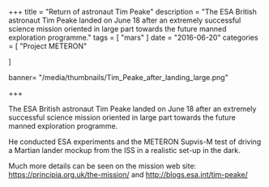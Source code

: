 +++
title = "Return of astronaut Tim Peake"
description = "The ESA British astronaut Tim Peake landed on June 18 after an extremely successful science mission oriented in large part towards the future manned exploration programme."
tags = [
  "mars"
]
date = "2016-06-20"
categories = [
    "Project METERON"

]

banner= "/media/thumbnails/Tim_Peake_after_landing_large.png"


+++

The ESA British astronaut Tim Peake landed on June 18 after an extremely successful science mission oriented in large part towards the future manned exploration programme.

He conducted ESA experiments and the METERON Supvis-M test of driving a Martian lander mockup from the ISS in a realistic set-up in the dark.

Much more details can be seen on the mission web site: https://principia.org.uk/the-mission/ and http://blogs.esa.int/tim-peake/